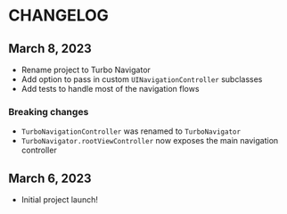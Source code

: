 # CHANGELOG

## March 8, 2023

* Rename project to Turbo Navigator
* Add option to pass in custom `UINavigationController` subclasses
* Add tests to handle most of the navigation flows

### Breaking changes

* `TurboNavigationController` was renamed to `TurboNavigator`
* `TurboNavigator.rootViewController` now exposes the main navigation controller

## March 6, 2023

* Initial project launch!
